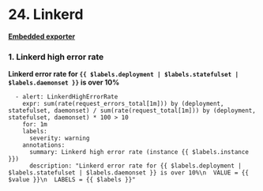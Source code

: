 # 24. Linkerd


**[Embedded exporter](https://linkerd.io/2/tasks/exporting-metrics/)**


### **1. Linkerd high error rate**

**Linkerd error rate for `{{ $labels.deployment | $labels.statefulset | $labels.daemonset }}` is over 10%**

```
  - alert: LinkerdHighErrorRate
    expr: sum(rate(request_errors_total[1m])) by (deployment, statefulset, daemonset) / sum(rate(request_total[1m])) by (deployment, statefulset, daemonset) * 100 > 10
    for: 1m
    labels:
      severity: warning
    annotations:
      summary: Linkerd high error rate (instance {{ $labels.instance }})
      description: "Linkerd error rate for {{ $labels.deployment | $labels.statefulset | $labels.daemonset }} is over 10%\n  VALUE = {{ $value }}\n  LABELS = {{ $labels }}"
```